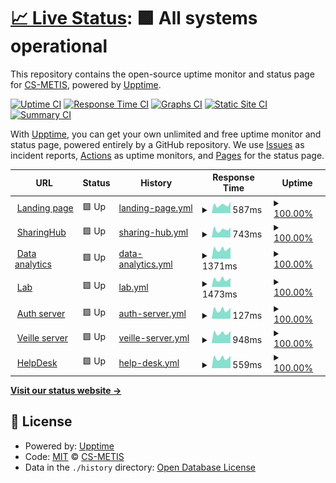 # [📈 Live Status](https://status.p2.csgroup.space): <!--live status--> **🟩 All systems operational**

This repository contains the open-source uptime monitor and status page for [CS-METIS](https://status.p2.csgroup.space), powered by [Upptime](https://github.com/upptime/upptime).

[![Uptime CI](https://github.com/CS-METIS/p2-status-page/workflows/Uptime%20CI/badge.svg)](https://github.com/CS-METIS/p2-status-page/actions?query=workflow%3A%22Uptime+CI%22)
[![Response Time CI](https://github.com/CS-METIS/p2-status-page/workflows/Response%20Time%20CI/badge.svg)](https://github.com/CS-METIS/p2-status-page/actions?query=workflow%3A%22Response+Time+CI%22)
[![Graphs CI](https://github.com/CS-METIS/p2-status-page/workflows/Graphs%20CI/badge.svg)](https://github.com/CS-METIS/p2-status-page/actions?query=workflow%3A%22Graphs+CI%22)
[![Static Site CI](https://github.com/CS-METIS/p2-status-page/workflows/Static%20Site%20CI/badge.svg)](https://github.com/CS-METIS/p2-status-page/actions?query=workflow%3A%22Static+Site+CI%22)
[![Summary CI](https://github.com/CS-METIS/p2-status-page/workflows/Summary%20CI/badge.svg)](https://github.com/CS-METIS/p2-status-page/actions?query=workflow%3A%22Summary+CI%22)

With [Upptime](https://upptime.js.org), you can get your own unlimited and free uptime monitor and status page, powered entirely by a GitHub repository. We use [Issues](https://github.com/CS-METIS/p2-status-page/issues) as incident reports, [Actions](https://github.com/CS-METIS/p2-status-page/actions) as uptime monitors, and [Pages](https://status.p2.csgroup.space) for the status page.

<!--start: status pages-->
<!-- This summary is generated by Upptime (https://github.com/upptime/upptime) -->
<!-- Do not edit this manually, your changes will be overwritten -->
<!-- prettier-ignore -->
| URL | Status | History | Response Time | Uptime |
| --- | ------ | ------- | ------------- | ------ |
| <img alt="" src="https://icons.duckduckgo.com/ip3/p2.csgroup.space.ico" height="13"> [Landing page](https://p2.csgroup.space) | 🟩 Up | [landing-page.yml](https://github.com/CS-METIS/p2-status-page/commits/HEAD/history/landing-page.yml) | <details><summary><img alt="Response time graph" src="./graphs/landing-page/response-time-week.png" height="20"> 587ms</summary><br><a href="https://status.p2.csgroup.space/history/landing-page"><img alt="Response time 573" src="https://img.shields.io/endpoint?url=https%3A%2F%2Fraw.githubusercontent.com%2FCS-METIS%2Fp2-status-page%2FHEAD%2Fapi%2Flanding-page%2Fresponse-time.json"></a><br><a href="https://status.p2.csgroup.space/history/landing-page"><img alt="24-hour response time 818" src="https://img.shields.io/endpoint?url=https%3A%2F%2Fraw.githubusercontent.com%2FCS-METIS%2Fp2-status-page%2FHEAD%2Fapi%2Flanding-page%2Fresponse-time-day.json"></a><br><a href="https://status.p2.csgroup.space/history/landing-page"><img alt="7-day response time 587" src="https://img.shields.io/endpoint?url=https%3A%2F%2Fraw.githubusercontent.com%2FCS-METIS%2Fp2-status-page%2FHEAD%2Fapi%2Flanding-page%2Fresponse-time-week.json"></a><br><a href="https://status.p2.csgroup.space/history/landing-page"><img alt="30-day response time 575" src="https://img.shields.io/endpoint?url=https%3A%2F%2Fraw.githubusercontent.com%2FCS-METIS%2Fp2-status-page%2FHEAD%2Fapi%2Flanding-page%2Fresponse-time-month.json"></a><br><a href="https://status.p2.csgroup.space/history/landing-page"><img alt="1-year response time 574" src="https://img.shields.io/endpoint?url=https%3A%2F%2Fraw.githubusercontent.com%2FCS-METIS%2Fp2-status-page%2FHEAD%2Fapi%2Flanding-page%2Fresponse-time-year.json"></a></details> | <details><summary><a href="https://status.p2.csgroup.space/history/landing-page">100.00%</a></summary><a href="https://status.p2.csgroup.space/history/landing-page"><img alt="All-time uptime 99.98%" src="https://img.shields.io/endpoint?url=https%3A%2F%2Fraw.githubusercontent.com%2FCS-METIS%2Fp2-status-page%2FHEAD%2Fapi%2Flanding-page%2Fuptime.json"></a><br><a href="https://status.p2.csgroup.space/history/landing-page"><img alt="24-hour uptime 100.00%" src="https://img.shields.io/endpoint?url=https%3A%2F%2Fraw.githubusercontent.com%2FCS-METIS%2Fp2-status-page%2FHEAD%2Fapi%2Flanding-page%2Fuptime-day.json"></a><br><a href="https://status.p2.csgroup.space/history/landing-page"><img alt="7-day uptime 100.00%" src="https://img.shields.io/endpoint?url=https%3A%2F%2Fraw.githubusercontent.com%2FCS-METIS%2Fp2-status-page%2FHEAD%2Fapi%2Flanding-page%2Fuptime-week.json"></a><br><a href="https://status.p2.csgroup.space/history/landing-page"><img alt="30-day uptime 100.00%" src="https://img.shields.io/endpoint?url=https%3A%2F%2Fraw.githubusercontent.com%2FCS-METIS%2Fp2-status-page%2FHEAD%2Fapi%2Flanding-page%2Fuptime-month.json"></a><br><a href="https://status.p2.csgroup.space/history/landing-page"><img alt="1-year uptime 99.99%" src="https://img.shields.io/endpoint?url=https%3A%2F%2Fraw.githubusercontent.com%2FCS-METIS%2Fp2-status-page%2FHEAD%2Fapi%2Flanding-page%2Fuptime-year.json"></a></details>
| <img alt="" src="https://icons.duckduckgo.com/ip3/sharinghub.p2.csgroup.space.ico" height="13"> [SharingHub](https://sharinghub.p2.csgroup.space/openapi.json) | 🟩 Up | [sharing-hub.yml](https://github.com/CS-METIS/p2-status-page/commits/HEAD/history/sharing-hub.yml) | <details><summary><img alt="Response time graph" src="./graphs/sharing-hub/response-time-week.png" height="20"> 743ms</summary><br><a href="https://status.p2.csgroup.space/history/sharing-hub"><img alt="Response time 709" src="https://img.shields.io/endpoint?url=https%3A%2F%2Fraw.githubusercontent.com%2FCS-METIS%2Fp2-status-page%2FHEAD%2Fapi%2Fsharing-hub%2Fresponse-time.json"></a><br><a href="https://status.p2.csgroup.space/history/sharing-hub"><img alt="24-hour response time 952" src="https://img.shields.io/endpoint?url=https%3A%2F%2Fraw.githubusercontent.com%2FCS-METIS%2Fp2-status-page%2FHEAD%2Fapi%2Fsharing-hub%2Fresponse-time-day.json"></a><br><a href="https://status.p2.csgroup.space/history/sharing-hub"><img alt="7-day response time 743" src="https://img.shields.io/endpoint?url=https%3A%2F%2Fraw.githubusercontent.com%2FCS-METIS%2Fp2-status-page%2FHEAD%2Fapi%2Fsharing-hub%2Fresponse-time-week.json"></a><br><a href="https://status.p2.csgroup.space/history/sharing-hub"><img alt="30-day response time 762" src="https://img.shields.io/endpoint?url=https%3A%2F%2Fraw.githubusercontent.com%2FCS-METIS%2Fp2-status-page%2FHEAD%2Fapi%2Fsharing-hub%2Fresponse-time-month.json"></a><br><a href="https://status.p2.csgroup.space/history/sharing-hub"><img alt="1-year response time 709" src="https://img.shields.io/endpoint?url=https%3A%2F%2Fraw.githubusercontent.com%2FCS-METIS%2Fp2-status-page%2FHEAD%2Fapi%2Fsharing-hub%2Fresponse-time-year.json"></a></details> | <details><summary><a href="https://status.p2.csgroup.space/history/sharing-hub">100.00%</a></summary><a href="https://status.p2.csgroup.space/history/sharing-hub"><img alt="All-time uptime 99.97%" src="https://img.shields.io/endpoint?url=https%3A%2F%2Fraw.githubusercontent.com%2FCS-METIS%2Fp2-status-page%2FHEAD%2Fapi%2Fsharing-hub%2Fuptime.json"></a><br><a href="https://status.p2.csgroup.space/history/sharing-hub"><img alt="24-hour uptime 100.00%" src="https://img.shields.io/endpoint?url=https%3A%2F%2Fraw.githubusercontent.com%2FCS-METIS%2Fp2-status-page%2FHEAD%2Fapi%2Fsharing-hub%2Fuptime-day.json"></a><br><a href="https://status.p2.csgroup.space/history/sharing-hub"><img alt="7-day uptime 100.00%" src="https://img.shields.io/endpoint?url=https%3A%2F%2Fraw.githubusercontent.com%2FCS-METIS%2Fp2-status-page%2FHEAD%2Fapi%2Fsharing-hub%2Fuptime-week.json"></a><br><a href="https://status.p2.csgroup.space/history/sharing-hub"><img alt="30-day uptime 100.00%" src="https://img.shields.io/endpoint?url=https%3A%2F%2Fraw.githubusercontent.com%2FCS-METIS%2Fp2-status-page%2FHEAD%2Fapi%2Fsharing-hub%2Fuptime-month.json"></a><br><a href="https://status.p2.csgroup.space/history/sharing-hub"><img alt="1-year uptime 99.97%" src="https://img.shields.io/endpoint?url=https%3A%2F%2Fraw.githubusercontent.com%2FCS-METIS%2Fp2-status-page%2FHEAD%2Fapi%2Fsharing-hub%2Fuptime-year.json"></a></details>
| <img alt="" src="https://icons.duckduckgo.com/ip3/superset.p2.csgroup.space.ico" height="13"> [Data analytics](https://superset.p2.csgroup.space) | 🟩 Up | [data-analytics.yml](https://github.com/CS-METIS/p2-status-page/commits/HEAD/history/data-analytics.yml) | <details><summary><img alt="Response time graph" src="./graphs/data-analytics/response-time-week.png" height="20"> 1371ms</summary><br><a href="https://status.p2.csgroup.space/history/data-analytics"><img alt="Response time 1501" src="https://img.shields.io/endpoint?url=https%3A%2F%2Fraw.githubusercontent.com%2FCS-METIS%2Fp2-status-page%2FHEAD%2Fapi%2Fdata-analytics%2Fresponse-time.json"></a><br><a href="https://status.p2.csgroup.space/history/data-analytics"><img alt="24-hour response time 1631" src="https://img.shields.io/endpoint?url=https%3A%2F%2Fraw.githubusercontent.com%2FCS-METIS%2Fp2-status-page%2FHEAD%2Fapi%2Fdata-analytics%2Fresponse-time-day.json"></a><br><a href="https://status.p2.csgroup.space/history/data-analytics"><img alt="7-day response time 1371" src="https://img.shields.io/endpoint?url=https%3A%2F%2Fraw.githubusercontent.com%2FCS-METIS%2Fp2-status-page%2FHEAD%2Fapi%2Fdata-analytics%2Fresponse-time-week.json"></a><br><a href="https://status.p2.csgroup.space/history/data-analytics"><img alt="30-day response time 1394" src="https://img.shields.io/endpoint?url=https%3A%2F%2Fraw.githubusercontent.com%2FCS-METIS%2Fp2-status-page%2FHEAD%2Fapi%2Fdata-analytics%2Fresponse-time-month.json"></a><br><a href="https://status.p2.csgroup.space/history/data-analytics"><img alt="1-year response time 1459" src="https://img.shields.io/endpoint?url=https%3A%2F%2Fraw.githubusercontent.com%2FCS-METIS%2Fp2-status-page%2FHEAD%2Fapi%2Fdata-analytics%2Fresponse-time-year.json"></a></details> | <details><summary><a href="https://status.p2.csgroup.space/history/data-analytics">100.00%</a></summary><a href="https://status.p2.csgroup.space/history/data-analytics"><img alt="All-time uptime 99.98%" src="https://img.shields.io/endpoint?url=https%3A%2F%2Fraw.githubusercontent.com%2FCS-METIS%2Fp2-status-page%2FHEAD%2Fapi%2Fdata-analytics%2Fuptime.json"></a><br><a href="https://status.p2.csgroup.space/history/data-analytics"><img alt="24-hour uptime 100.00%" src="https://img.shields.io/endpoint?url=https%3A%2F%2Fraw.githubusercontent.com%2FCS-METIS%2Fp2-status-page%2FHEAD%2Fapi%2Fdata-analytics%2Fuptime-day.json"></a><br><a href="https://status.p2.csgroup.space/history/data-analytics"><img alt="7-day uptime 100.00%" src="https://img.shields.io/endpoint?url=https%3A%2F%2Fraw.githubusercontent.com%2FCS-METIS%2Fp2-status-page%2FHEAD%2Fapi%2Fdata-analytics%2Fuptime-week.json"></a><br><a href="https://status.p2.csgroup.space/history/data-analytics"><img alt="30-day uptime 100.00%" src="https://img.shields.io/endpoint?url=https%3A%2F%2Fraw.githubusercontent.com%2FCS-METIS%2Fp2-status-page%2FHEAD%2Fapi%2Fdata-analytics%2Fuptime-month.json"></a><br><a href="https://status.p2.csgroup.space/history/data-analytics"><img alt="1-year uptime 99.97%" src="https://img.shields.io/endpoint?url=https%3A%2F%2Fraw.githubusercontent.com%2FCS-METIS%2Fp2-status-page%2FHEAD%2Fapi%2Fdata-analytics%2Fuptime-year.json"></a></details>
| <img alt="" src="https://icons.duckduckgo.com/ip3/nb.p2.csgroup.space.ico" height="13"> [Lab](https://nb.p2.csgroup.space/hub/) | 🟩 Up | [lab.yml](https://github.com/CS-METIS/p2-status-page/commits/HEAD/history/lab.yml) | <details><summary><img alt="Response time graph" src="./graphs/lab/response-time-week.png" height="20"> 1473ms</summary><br><a href="https://status.p2.csgroup.space/history/lab"><img alt="Response time 1521" src="https://img.shields.io/endpoint?url=https%3A%2F%2Fraw.githubusercontent.com%2FCS-METIS%2Fp2-status-page%2FHEAD%2Fapi%2Flab%2Fresponse-time.json"></a><br><a href="https://status.p2.csgroup.space/history/lab"><img alt="24-hour response time 1771" src="https://img.shields.io/endpoint?url=https%3A%2F%2Fraw.githubusercontent.com%2FCS-METIS%2Fp2-status-page%2FHEAD%2Fapi%2Flab%2Fresponse-time-day.json"></a><br><a href="https://status.p2.csgroup.space/history/lab"><img alt="7-day response time 1473" src="https://img.shields.io/endpoint?url=https%3A%2F%2Fraw.githubusercontent.com%2FCS-METIS%2Fp2-status-page%2FHEAD%2Fapi%2Flab%2Fresponse-time-week.json"></a><br><a href="https://status.p2.csgroup.space/history/lab"><img alt="30-day response time 1532" src="https://img.shields.io/endpoint?url=https%3A%2F%2Fraw.githubusercontent.com%2FCS-METIS%2Fp2-status-page%2FHEAD%2Fapi%2Flab%2Fresponse-time-month.json"></a><br><a href="https://status.p2.csgroup.space/history/lab"><img alt="1-year response time 1484" src="https://img.shields.io/endpoint?url=https%3A%2F%2Fraw.githubusercontent.com%2FCS-METIS%2Fp2-status-page%2FHEAD%2Fapi%2Flab%2Fresponse-time-year.json"></a></details> | <details><summary><a href="https://status.p2.csgroup.space/history/lab">100.00%</a></summary><a href="https://status.p2.csgroup.space/history/lab"><img alt="All-time uptime 99.93%" src="https://img.shields.io/endpoint?url=https%3A%2F%2Fraw.githubusercontent.com%2FCS-METIS%2Fp2-status-page%2FHEAD%2Fapi%2Flab%2Fuptime.json"></a><br><a href="https://status.p2.csgroup.space/history/lab"><img alt="24-hour uptime 100.00%" src="https://img.shields.io/endpoint?url=https%3A%2F%2Fraw.githubusercontent.com%2FCS-METIS%2Fp2-status-page%2FHEAD%2Fapi%2Flab%2Fuptime-day.json"></a><br><a href="https://status.p2.csgroup.space/history/lab"><img alt="7-day uptime 100.00%" src="https://img.shields.io/endpoint?url=https%3A%2F%2Fraw.githubusercontent.com%2FCS-METIS%2Fp2-status-page%2FHEAD%2Fapi%2Flab%2Fuptime-week.json"></a><br><a href="https://status.p2.csgroup.space/history/lab"><img alt="30-day uptime 100.00%" src="https://img.shields.io/endpoint?url=https%3A%2F%2Fraw.githubusercontent.com%2FCS-METIS%2Fp2-status-page%2FHEAD%2Fapi%2Flab%2Fuptime-month.json"></a><br><a href="https://status.p2.csgroup.space/history/lab"><img alt="1-year uptime 99.92%" src="https://img.shields.io/endpoint?url=https%3A%2F%2Fraw.githubusercontent.com%2FCS-METIS%2Fp2-status-page%2FHEAD%2Fapi%2Flab%2Fuptime-year.json"></a></details>
| <img alt="" src="https://icons.duckduckgo.com/ip3/auth.p2.csgroup.space.ico" height="13"> [Auth server](https://auth.p2.csgroup.space/) | 🟩 Up | [auth-server.yml](https://github.com/CS-METIS/p2-status-page/commits/HEAD/history/auth-server.yml) | <details><summary><img alt="Response time graph" src="./graphs/auth-server/response-time-week.png" height="20"> 127ms</summary><br><a href="https://status.p2.csgroup.space/history/auth-server"><img alt="Response time 125" src="https://img.shields.io/endpoint?url=https%3A%2F%2Fraw.githubusercontent.com%2FCS-METIS%2Fp2-status-page%2FHEAD%2Fapi%2Fauth-server%2Fresponse-time.json"></a><br><a href="https://status.p2.csgroup.space/history/auth-server"><img alt="24-hour response time 157" src="https://img.shields.io/endpoint?url=https%3A%2F%2Fraw.githubusercontent.com%2FCS-METIS%2Fp2-status-page%2FHEAD%2Fapi%2Fauth-server%2Fresponse-time-day.json"></a><br><a href="https://status.p2.csgroup.space/history/auth-server"><img alt="7-day response time 127" src="https://img.shields.io/endpoint?url=https%3A%2F%2Fraw.githubusercontent.com%2FCS-METIS%2Fp2-status-page%2FHEAD%2Fapi%2Fauth-server%2Fresponse-time-week.json"></a><br><a href="https://status.p2.csgroup.space/history/auth-server"><img alt="30-day response time 124" src="https://img.shields.io/endpoint?url=https%3A%2F%2Fraw.githubusercontent.com%2FCS-METIS%2Fp2-status-page%2FHEAD%2Fapi%2Fauth-server%2Fresponse-time-month.json"></a><br><a href="https://status.p2.csgroup.space/history/auth-server"><img alt="1-year response time 122" src="https://img.shields.io/endpoint?url=https%3A%2F%2Fraw.githubusercontent.com%2FCS-METIS%2Fp2-status-page%2FHEAD%2Fapi%2Fauth-server%2Fresponse-time-year.json"></a></details> | <details><summary><a href="https://status.p2.csgroup.space/history/auth-server">100.00%</a></summary><a href="https://status.p2.csgroup.space/history/auth-server"><img alt="All-time uptime 99.94%" src="https://img.shields.io/endpoint?url=https%3A%2F%2Fraw.githubusercontent.com%2FCS-METIS%2Fp2-status-page%2FHEAD%2Fapi%2Fauth-server%2Fuptime.json"></a><br><a href="https://status.p2.csgroup.space/history/auth-server"><img alt="24-hour uptime 100.00%" src="https://img.shields.io/endpoint?url=https%3A%2F%2Fraw.githubusercontent.com%2FCS-METIS%2Fp2-status-page%2FHEAD%2Fapi%2Fauth-server%2Fuptime-day.json"></a><br><a href="https://status.p2.csgroup.space/history/auth-server"><img alt="7-day uptime 100.00%" src="https://img.shields.io/endpoint?url=https%3A%2F%2Fraw.githubusercontent.com%2FCS-METIS%2Fp2-status-page%2FHEAD%2Fapi%2Fauth-server%2Fuptime-week.json"></a><br><a href="https://status.p2.csgroup.space/history/auth-server"><img alt="30-day uptime 100.00%" src="https://img.shields.io/endpoint?url=https%3A%2F%2Fraw.githubusercontent.com%2FCS-METIS%2Fp2-status-page%2FHEAD%2Fapi%2Fauth-server%2Fuptime-month.json"></a><br><a href="https://status.p2.csgroup.space/history/auth-server"><img alt="1-year uptime 99.93%" src="https://img.shields.io/endpoint?url=https%3A%2F%2Fraw.githubusercontent.com%2FCS-METIS%2Fp2-status-page%2FHEAD%2Fapi%2Fauth-server%2Fuptime-year.json"></a></details>
| <img alt="" src="https://icons.duckduckgo.com/ip3/veille.p2.csgroup.space.ico" height="13"> [Veille server](https://veille.p2.csgroup.space/) | 🟩 Up | [veille-server.yml](https://github.com/CS-METIS/p2-status-page/commits/HEAD/history/veille-server.yml) | <details><summary><img alt="Response time graph" src="./graphs/veille-server/response-time-week.png" height="20"> 948ms</summary><br><a href="https://status.p2.csgroup.space/history/veille-server"><img alt="Response time 1254" src="https://img.shields.io/endpoint?url=https%3A%2F%2Fraw.githubusercontent.com%2FCS-METIS%2Fp2-status-page%2FHEAD%2Fapi%2Fveille-server%2Fresponse-time.json"></a><br><a href="https://status.p2.csgroup.space/history/veille-server"><img alt="24-hour response time 1164" src="https://img.shields.io/endpoint?url=https%3A%2F%2Fraw.githubusercontent.com%2FCS-METIS%2Fp2-status-page%2FHEAD%2Fapi%2Fveille-server%2Fresponse-time-day.json"></a><br><a href="https://status.p2.csgroup.space/history/veille-server"><img alt="7-day response time 948" src="https://img.shields.io/endpoint?url=https%3A%2F%2Fraw.githubusercontent.com%2FCS-METIS%2Fp2-status-page%2FHEAD%2Fapi%2Fveille-server%2Fresponse-time-week.json"></a><br><a href="https://status.p2.csgroup.space/history/veille-server"><img alt="30-day response time 1127" src="https://img.shields.io/endpoint?url=https%3A%2F%2Fraw.githubusercontent.com%2FCS-METIS%2Fp2-status-page%2FHEAD%2Fapi%2Fveille-server%2Fresponse-time-month.json"></a><br><a href="https://status.p2.csgroup.space/history/veille-server"><img alt="1-year response time 1273" src="https://img.shields.io/endpoint?url=https%3A%2F%2Fraw.githubusercontent.com%2FCS-METIS%2Fp2-status-page%2FHEAD%2Fapi%2Fveille-server%2Fresponse-time-year.json"></a></details> | <details><summary><a href="https://status.p2.csgroup.space/history/veille-server">100.00%</a></summary><a href="https://status.p2.csgroup.space/history/veille-server"><img alt="All-time uptime 99.81%" src="https://img.shields.io/endpoint?url=https%3A%2F%2Fraw.githubusercontent.com%2FCS-METIS%2Fp2-status-page%2FHEAD%2Fapi%2Fveille-server%2Fuptime.json"></a><br><a href="https://status.p2.csgroup.space/history/veille-server"><img alt="24-hour uptime 100.00%" src="https://img.shields.io/endpoint?url=https%3A%2F%2Fraw.githubusercontent.com%2FCS-METIS%2Fp2-status-page%2FHEAD%2Fapi%2Fveille-server%2Fuptime-day.json"></a><br><a href="https://status.p2.csgroup.space/history/veille-server"><img alt="7-day uptime 100.00%" src="https://img.shields.io/endpoint?url=https%3A%2F%2Fraw.githubusercontent.com%2FCS-METIS%2Fp2-status-page%2FHEAD%2Fapi%2Fveille-server%2Fuptime-week.json"></a><br><a href="https://status.p2.csgroup.space/history/veille-server"><img alt="30-day uptime 99.81%" src="https://img.shields.io/endpoint?url=https%3A%2F%2Fraw.githubusercontent.com%2FCS-METIS%2Fp2-status-page%2FHEAD%2Fapi%2Fveille-server%2Fuptime-month.json"></a><br><a href="https://status.p2.csgroup.space/history/veille-server"><img alt="1-year uptime 99.88%" src="https://img.shields.io/endpoint?url=https%3A%2F%2Fraw.githubusercontent.com%2FCS-METIS%2Fp2-status-page%2FHEAD%2Fapi%2Fveille-server%2Fuptime-year.json"></a></details>
| <img alt="" src="https://icons.duckduckgo.com/ip3/help.p2.csgroup.space.ico" height="13"> [HelpDesk](https://help.p2.csgroup.space/) | 🟩 Up | [help-desk.yml](https://github.com/CS-METIS/p2-status-page/commits/HEAD/history/help-desk.yml) | <details><summary><img alt="Response time graph" src="./graphs/help-desk/response-time-week.png" height="20"> 559ms</summary><br><a href="https://status.p2.csgroup.space/history/help-desk"><img alt="Response time 572" src="https://img.shields.io/endpoint?url=https%3A%2F%2Fraw.githubusercontent.com%2FCS-METIS%2Fp2-status-page%2FHEAD%2Fapi%2Fhelp-desk%2Fresponse-time.json"></a><br><a href="https://status.p2.csgroup.space/history/help-desk"><img alt="24-hour response time 683" src="https://img.shields.io/endpoint?url=https%3A%2F%2Fraw.githubusercontent.com%2FCS-METIS%2Fp2-status-page%2FHEAD%2Fapi%2Fhelp-desk%2Fresponse-time-day.json"></a><br><a href="https://status.p2.csgroup.space/history/help-desk"><img alt="7-day response time 559" src="https://img.shields.io/endpoint?url=https%3A%2F%2Fraw.githubusercontent.com%2FCS-METIS%2Fp2-status-page%2FHEAD%2Fapi%2Fhelp-desk%2Fresponse-time-week.json"></a><br><a href="https://status.p2.csgroup.space/history/help-desk"><img alt="30-day response time 563" src="https://img.shields.io/endpoint?url=https%3A%2F%2Fraw.githubusercontent.com%2FCS-METIS%2Fp2-status-page%2FHEAD%2Fapi%2Fhelp-desk%2Fresponse-time-month.json"></a><br><a href="https://status.p2.csgroup.space/history/help-desk"><img alt="1-year response time 571" src="https://img.shields.io/endpoint?url=https%3A%2F%2Fraw.githubusercontent.com%2FCS-METIS%2Fp2-status-page%2FHEAD%2Fapi%2Fhelp-desk%2Fresponse-time-year.json"></a></details> | <details><summary><a href="https://status.p2.csgroup.space/history/help-desk">100.00%</a></summary><a href="https://status.p2.csgroup.space/history/help-desk"><img alt="All-time uptime 99.95%" src="https://img.shields.io/endpoint?url=https%3A%2F%2Fraw.githubusercontent.com%2FCS-METIS%2Fp2-status-page%2FHEAD%2Fapi%2Fhelp-desk%2Fuptime.json"></a><br><a href="https://status.p2.csgroup.space/history/help-desk"><img alt="24-hour uptime 100.00%" src="https://img.shields.io/endpoint?url=https%3A%2F%2Fraw.githubusercontent.com%2FCS-METIS%2Fp2-status-page%2FHEAD%2Fapi%2Fhelp-desk%2Fuptime-day.json"></a><br><a href="https://status.p2.csgroup.space/history/help-desk"><img alt="7-day uptime 100.00%" src="https://img.shields.io/endpoint?url=https%3A%2F%2Fraw.githubusercontent.com%2FCS-METIS%2Fp2-status-page%2FHEAD%2Fapi%2Fhelp-desk%2Fuptime-week.json"></a><br><a href="https://status.p2.csgroup.space/history/help-desk"><img alt="30-day uptime 100.00%" src="https://img.shields.io/endpoint?url=https%3A%2F%2Fraw.githubusercontent.com%2FCS-METIS%2Fp2-status-page%2FHEAD%2Fapi%2Fhelp-desk%2Fuptime-month.json"></a><br><a href="https://status.p2.csgroup.space/history/help-desk"><img alt="1-year uptime 99.94%" src="https://img.shields.io/endpoint?url=https%3A%2F%2Fraw.githubusercontent.com%2FCS-METIS%2Fp2-status-page%2FHEAD%2Fapi%2Fhelp-desk%2Fuptime-year.json"></a></details>

<!--end: status pages-->

[**Visit our status website →**](https://status.p2.csgroup.space)

## 📄 License

- Powered by: [Upptime](https://github.com/upptime/upptime)
- Code: [MIT](./LICENSE) © [CS-METIS](https://status.p2.csgroup.space)
- Data in the `./history` directory: [Open Database License](https://opendatacommons.org/licenses/odbl/1-0/)

